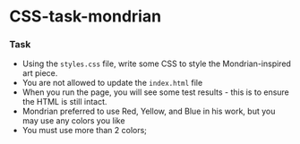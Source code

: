 # CSS-task-mondrian

### Task
- Using the `styles.css` file, write some CSS to style the Mondrian-inspired art piece.
- You are not allowed to update the `index.html` file
- When you run the page, you will see some test results - this is to ensure the HTML is still intact.
- Mondrian preferred to use Red, Yellow, and Blue in his work, but you may use any colors you like
- You must use more than 2 colors;